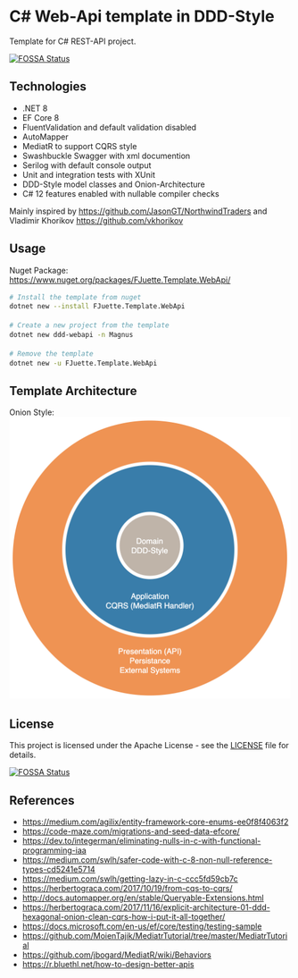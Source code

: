 # C# Web-Api template in DDD-Style

Template for C# REST-API project.

[![FOSSA Status](https://app.fossa.com/api/projects/git%2Bgithub.com%2FFJuette%2Ftusk-ms.svg?type=shield)](https://app.fossa.com/projects/git%2Bgithub.com%2FFJuette%2Ftusk-ms?ref=badge_shield)

## Technologies

* .NET 8
* EF Core 8
* FluentValidation and default validation disabled
* AutoMapper
* MediatR to support CQRS style
* Swashbuckle Swagger with xml documention
* Serilog with default console output
* Unit and integration tests with XUnit
* DDD-Style model classes and Onion-Architecture
* C# 12 features enabled with nullable compiler checks

Mainly inspired by <https://github.com/JasonGT/NorthwindTraders> and Vladimir Khorikov <https://github.com/vkhorikov>

## Usage

Nuget Package: <https://www.nuget.org/packages/FJuette.Template.WebApi/>

```bash
# Install the template from nuget
dotnet new --install FJuette.Template.WebApi

# Create a new project from the template
dotnet new ddd-webapi -n Magnus

# Remove the template
dotnet new -u FJuette.Template.WebApi
```

## Template Architecture

Onion Style:
![Architecture](Architecture.png)

## License

This project is licensed under the Apache License - see the [LICENSE](LICENSE) file for details.

[![FOSSA Status](https://app.fossa.com/api/projects/git%2Bgithub.com%2FFJuette%2Ftusk-ms.svg?type=large)](https://app.fossa.com/projects/git%2Bgithub.com%2FFJuette%2Ftusk-ms?ref=badge_large)

## References

* <https://medium.com/agilix/entity-framework-core-enums-ee0f8f4063f2>
* <https://code-maze.com/migrations-and-seed-data-efcore/>
* <https://dev.to/integerman/eliminating-nulls-in-c-with-functional-programming-iaa>
* <https://medium.com/swlh/safer-code-with-c-8-non-null-reference-types-cd5241e5714>
* <https://medium.com/swlh/getting-lazy-in-c-ccc5fd59cb7c>
* <https://herbertograca.com/2017/10/19/from-cqs-to-cqrs/>
* <http://docs.automapper.org/en/stable/Queryable-Extensions.html>
* <https://herbertograca.com/2017/11/16/explicit-architecture-01-ddd-hexagonal-onion-clean-cqrs-how-i-put-it-all-together/>
* <https://docs.microsoft.com/en-us/ef/core/testing/testing-sample>
* <https://github.com/MoienTajik/MediatrTutorial/tree/master/MediatrTutorial>
* <https://github.com/jbogard/MediatR/wiki/Behaviors>
* <https://r.bluethl.net/how-to-design-better-apis>
